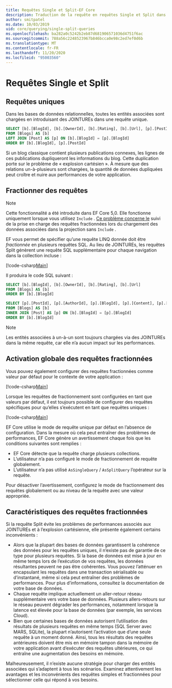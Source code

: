 ```yaml
---
title: Requêtes Single et Split-EF Core
description: Traduction de la requête en requêtes Single et Split dans SQL avec Entity Framework Core
author: smitpatel
ms.date: 10/03/2019
uid: core/querying/single-split-queries
ms.openlocfilehash: ba282a0c5242b2eb87d681906571036d4751f6ac
ms.sourcegitcommit: 788a56c2248523967b846bcca0e98c2ed7ef0d6b
ms.translationtype: MT
ms.contentlocale: fr-FR
ms.lasthandoff: 11/20/2020
ms.locfileid: "95003560"
---
```

# <a name="single-vs-split-queries"></a>Requêtes Single et Split

## <a name="single-queries"></a>Requêtes uniques

Dans les bases de données relationnelles, toutes les entités associées sont chargées en introduisant des JOINTUREs dans une requête unique.

```sql
SELECT [b].[BlogId], [b].[OwnerId], [b].[Rating], [b].[Url], [p].[PostId], [p].[AuthorId], [p].[BlogId], [p].[Content], [p].[Rating], [p].[Title]
FROM [Blogs] AS [b]
LEFT JOIN [Post] AS [p] ON [b].[BlogId] = [p].[BlogId]
ORDER BY [b].[BlogId], [p].[PostId]
```

Si un blog classique contient plusieurs publications connexes, les lignes de ces publications dupliqueront les informations du blog. Cette duplication porte sur le problème de « explosion cartésien ». À mesure que des relations un-à-plusieurs sont chargées, la quantité de données dupliquées peut croître et nuire aux performances de votre application.

## <a name="split-queries"></a>Fractionner des requêtes

> [!NOTE]
> Cette fonctionnalité a été introduite dans EF Core 5,0. Elle fonctionne uniquement lorsque vous utilisez `Include` . [Ce problème concerne le](https://github.com/dotnet/efcore/issues/21234) suivi de la prise en charge des requêtes fractionnées lors du chargement des données associées dans la projection sans `Include` .

EF vous permet de spécifier qu’une requête LINQ donnée doit être *fractionnée* en plusieurs requêtes SQL. Au lieu de JOINTUREs, les requêtes Split génèrent une requête SQL supplémentaire pour chaque navigation dans la collection incluse :

[!code-csharp[Main](../../../samples/core/Querying/RelatedData/Program.cs?name=AsSplitQuery&highlight=5)]

Il produira le code SQL suivant :

```sql
SELECT [b].[BlogId], [b].[OwnerId], [b].[Rating], [b].[Url]
FROM [Blogs] AS [b]
ORDER BY [b].[BlogId]

SELECT [p].[PostId], [p].[AuthorId], [p].[BlogId], [p].[Content], [p].[Rating], [p].[Title], [b].[BlogId]
FROM [Blogs] AS [b]
INNER JOIN [Post] AS [p] ON [b].[BlogId] = [p].[BlogId]
ORDER BY [b].[BlogId]
```

> [!NOTE]
> Les entités associées à un-à-un sont toujours chargées via des JOINTUREs dans la même requête, car elle n’a aucun impact sur les performances.

## <a name="enabling-split-queries-globally"></a>Activation globale des requêtes fractionnées

Vous pouvez également configurer des requêtes fractionnées comme valeur par défaut pour le contexte de votre application :

[!code-csharp[Main](../../../samples/core/Querying/RelatedData/SplitQueriesBloggingContext.cs?name=QuerySplittingBehaviorSplitQuery&highlight=6)]

Lorsque les requêtes de fractionnement sont configurées en tant que valeurs par défaut, il est toujours possible de configurer des requêtes spécifiques pour qu’elles s’exécutent en tant que requêtes uniques :

[!code-csharp[Main](../../../samples/core/Querying/RelatedData/Program.cs?name=AsSingleQuery&highlight=5)]

EF Core utilise le mode de requête unique par défaut en l’absence de configuration. Dans la mesure où cela peut entraîner des problèmes de performances, EF Core génère un avertissement chaque fois que les conditions suivantes sont remplies :

- EF Core détecte que la requête charge plusieurs collections.
- L’utilisateur n’a pas configuré le mode de fractionnement de requête globalement.
- L’utilisateur n’a pas utilisé `AsSingleQuery` / `AsSplitQuery` l’opérateur sur la requête.

Pour désactiver l’avertissement, configurez le mode de fractionnement des requêtes globalement ou au niveau de la requête avec une valeur appropriée.

## <a name="characteristics-of-split-queries"></a>Caractéristiques des requêtes fractionnées

Si la requête Split évite les problèmes de performances associés aux JOINTUREs et à l’explosion cartésienne, elle présente également certains inconvénients :

- Alors que la plupart des bases de données garantissent la cohérence des données pour les requêtes uniques, il n’existe pas de garantie de ce type pour plusieurs requêtes. Si la base de données est mise à jour en même temps lors de l’exécution de vos requêtes, les données résultantes peuvent ne pas être cohérentes. Vous pouvez l’atténuer en encapsulant les requêtes dans une transaction sérialisable ou d’instantané, même si cela peut entraîner des problèmes de performances. Pour plus d’informations, consultez la documentation de votre base de données.
- Chaque requête implique actuellement un aller-retour réseau supplémentaire vers votre base de données. Plusieurs allers-retours sur le réseau peuvent dégrader les performances, notamment lorsque la latence est élevée pour la base de données (par exemple, les services Cloud).
- Bien que certaines bases de données autorisent l’utilisation des résultats de plusieurs requêtes en même temps (SQL Server avec MARS, SQLite), la plupart n’autorisent l’activation que d’une seule requête à un moment donné. Ainsi, tous les résultats des requêtes antérieures doivent être mis en mémoire tampon dans la mémoire de votre application avant d’exécuter des requêtes ultérieures, ce qui entraîne une augmentation des besoins en mémoire.

Malheureusement, il n’existe aucune stratégie pour charger des entités associées qui s’adaptent à tous les scénarios. Examinez attentivement les avantages et les inconvénients des requêtes simples et fractionnées pour sélectionner celle qui répond à vos besoins.
